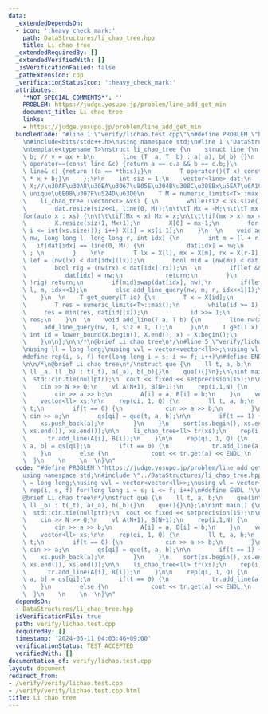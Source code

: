 ```yaml
---
data:
  _extendedDependsOn:
  - icon: ':heavy_check_mark:'
    path: DataStructures/li_chao_tree.hpp
    title: Li chao tree
  _extendedRequiredBy: []
  _extendedVerifiedWith: []
  _isVerificationFailed: false
  _pathExtension: cpp
  _verificationStatusIcon: ':heavy_check_mark:'
  attributes:
    '*NOT_SPECIAL_COMMENTS*': ''
    PROBLEM: https://judge.yosupo.jp/problem/line_add_get_min
    document_title: Li chao tree
    links:
    - https://judge.yosupo.jp/problem/line_add_get_min
  bundledCode: "#line 1 \"verify/lichao.test.cpp\"\n#define PROBLEM \"https://judge.yosupo.jp/problem/line_add_get_min\"\
    \n#include<bits/stdc++.h>\nusing namespace std;\n#line 1 \"DataStructures/li_chao_tree.hpp\"\
    \ntemplate<typename T>\nstruct li_chao_tree {\n    struct line {\n        T a,\
    \ b; // y = ax + b\n        line (T _a, T _b) : a(_a), b(_b) {}\n        bool\
    \ operator==(const line &c) {return a == c.a && b == c.b;}\n        bool operator!=(const\
    \ line& c) {return !(a == *this);}\n        T operator()(T x) const {return a\
    \ * x + b;}\n    };\n\n    int siz = 1;\n    vector<line> dat;\n    vector<T>\
    \ X;//\u30AF\u30A8\u30EA\u3067\u805E\u304B\u308C\u308Bx\u5EA7\u6A19 sorted &&\
    \ unique\u6E08\u307F\u524D\u63D0\n    T M = numeric_limits<T>::max();\n\n  \n\
    \    li_chao_tree (vector<T> &xs) { \n        while(siz < xs.size()) siz <<= 1;\n\
    \        dat.resize(siz<<1, line(0, M));\n\t\tT Mx = -M;\n\t\tT mx = M;\n\t\t\
    for(auto x : xs) {\n\t\t\tif(Mx < x) Mx = x;\n\t\t\tif(mx > x) mx = x;\n\t\t}\n\
    \        X.resize(siz+1, Mx+1);\n        X[0] = mx-1;\n        for(int i = 1;\
    \ i <= int(xs.size()); i++) X[i] = xs[i-1];\n    }\n  \n    void add_line_query(line\
    \ nw, long long l, long long r, int idx) {\n        int m = (l + r)/2;\n     \
    \   if(dat[idx] == line(0, M)) {\n            dat[idx] = nw;\n            return\
    \ ; \n        }    \n\n        T lx = X[l], mx = X[m], rx = X[r-1];\n        bool\
    \ lef = (nw(lx) < dat[idx](lx));\n        bool mid = (nw(mx) < dat[idx](mx));\n\
    \        bool rig = (nw(rx) < dat[idx](rx));\n  \n        if(lef && rig) {\n \
    \           dat[idx] = nw;\n            return;\n        }\n        if(!lef &&\
    \ !rig) return;\n        if(mid)swap(dat[idx], nw);\n        if(lef != mid) add_line_query(nw,\
    \ l, m, idx<<1);\n        else add_line_query(nw, m, r, idx<<1|1);\n        \n\
    \    }\n  \n    T get_query(T id) {\n        T x = X[id];\n        id += siz-1;\n\
    \        T res = numeric_limits<T>::max();\n        while(id >= 1) {\n       \
    \     res = min(res, dat[id](x));\n            id >>= 1;\n        }\n        return\
    \ res;\n    }\n  \n    void add_line(T a, T b) {\n        line nw(a, b);\n   \
    \     add_line_query(nw, 1, siz + 1, 1);\n     }\n\n    T get(T x) {\n       \
    \ int id = lower_bound(X.begin(), X.end(), x) - X.begin();\n        return get_query(id);\n\
    \    }\n\n};\n\n/*\n@brief Li chao tree\n*/\n#line 5 \"verify/lichao.test.cpp\"\
    \nusing ll = long long;\nusing vvl = vector<vector<ll>>;\nusing vl = vector<ll>;\n\
    #define rep(i, s, f) for(long long i = s; i <= f; i++)\n#define ENDL '\\n'\n\n\
    \n\n/*\n@brief Li chao tree\n*/\nstruct que {\n    ll t, a, b;\n    que(int _t,\
    \ ll _a, ll _b) : t(_t), a(_a), b(_b){}\n    que(){}\n};\n\nint main() {\n  ios::sync_with_stdio(false);\n\
    \  std::cin.tie(nullptr);\n  cout << fixed << setprecision(15);\n\n\n  ll N, Q;\n\
    \    cin >> N >> Q;\n    vl A(N+1), B(N+1);\n    rep(i,1,N) {\n        ll a, b;\n\
    \        cin >> a >> b;\n        A[i] = a, B[i] = b;\n    }\n    vector<que> qs(Q+1);\n\
    \    vector<ll> xs;\n\n    rep(qi, 1, Q) {\n        ll t, a, b;\n        cin >>\
    \ t;\n        if(t == 0) {\n            cin >> a >> b;\n        }\n        else\
    \ cin >> a;\n        qs[qi] = que(t, a, b);\n\n        if(t == 1) {\n        \
    \    xs.push_back(a);\n        }\n    }\n    sort(xs.begin(), xs.end());\n\txs.erase(unique(xs.begin(),\
    \ xs.end()), xs.end());\n\n    li_chao_tree<ll> tr(xs);\n    rep(i,1,N) {\n  \
    \      tr.add_line(A[i], B[i]);\n    }\n\n    rep(qi, 1, Q) {\n        auto [t,\
    \ a, b] = qs[qi];\n        if(t == 0) {\n            tr.add_line(a, b);\n    \
    \    }\n        else {\n            cout << tr.get(a) << ENDL;\n        }\n  \
    \  }\n    \n    \n  \n}\n"
  code: "#define PROBLEM \"https://judge.yosupo.jp/problem/line_add_get_min\"\n#include<bits/stdc++.h>\n\
    using namespace std;\n#include \"../DataStructures/li_chao_tree.hpp\"\nusing ll\
    \ = long long;\nusing vvl = vector<vector<ll>>;\nusing vl = vector<ll>;\n#define\
    \ rep(i, s, f) for(long long i = s; i <= f; i++)\n#define ENDL '\\n'\n\n\n\n/*\n\
    @brief Li chao tree\n*/\nstruct que {\n    ll t, a, b;\n    que(int _t, ll _a,\
    \ ll _b) : t(_t), a(_a), b(_b){}\n    que(){}\n};\n\nint main() {\n  ios::sync_with_stdio(false);\n\
    \  std::cin.tie(nullptr);\n  cout << fixed << setprecision(15);\n\n\n  ll N, Q;\n\
    \    cin >> N >> Q;\n    vl A(N+1), B(N+1);\n    rep(i,1,N) {\n        ll a, b;\n\
    \        cin >> a >> b;\n        A[i] = a, B[i] = b;\n    }\n    vector<que> qs(Q+1);\n\
    \    vector<ll> xs;\n\n    rep(qi, 1, Q) {\n        ll t, a, b;\n        cin >>\
    \ t;\n        if(t == 0) {\n            cin >> a >> b;\n        }\n        else\
    \ cin >> a;\n        qs[qi] = que(t, a, b);\n\n        if(t == 1) {\n        \
    \    xs.push_back(a);\n        }\n    }\n    sort(xs.begin(), xs.end());\n\txs.erase(unique(xs.begin(),\
    \ xs.end()), xs.end());\n\n    li_chao_tree<ll> tr(xs);\n    rep(i,1,N) {\n  \
    \      tr.add_line(A[i], B[i]);\n    }\n\n    rep(qi, 1, Q) {\n        auto [t,\
    \ a, b] = qs[qi];\n        if(t == 0) {\n            tr.add_line(a, b);\n    \
    \    }\n        else {\n            cout << tr.get(a) << ENDL;\n        }\n  \
    \  }\n    \n    \n  \n}\n"
  dependsOn:
  - DataStructures/li_chao_tree.hpp
  isVerificationFile: true
  path: verify/lichao.test.cpp
  requiredBy: []
  timestamp: '2024-05-11 04:03:46+09:00'
  verificationStatus: TEST_ACCEPTED
  verifiedWith: []
documentation_of: verify/lichao.test.cpp
layout: document
redirect_from:
- /verify/verify/lichao.test.cpp
- /verify/verify/lichao.test.cpp.html
title: Li chao tree
---
```

